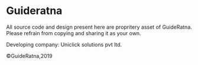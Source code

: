 # Guideratna

All source code and design present here are propritery asset of GuideRatna. Please refrain from copying and sharing it as your own.

Developing company: Uniclick solutions pvt ltd.

©GuideRatna,2019
 
